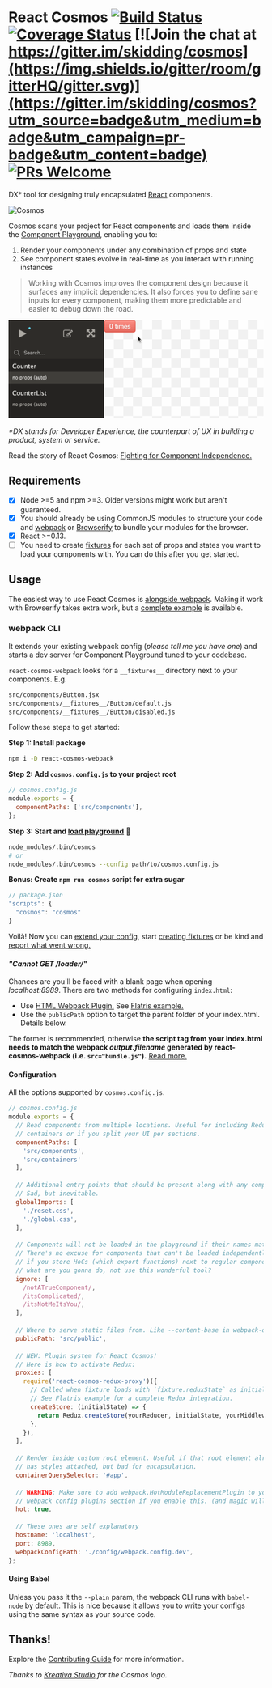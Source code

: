 # React Cosmos [![Build Status](https://travis-ci.org/react-cosmos/react-cosmos.svg?branch=master)](https://travis-ci.org/react-cosmos/react-cosmos) [![Coverage Status](https://coveralls.io/repos/react-cosmos/react-cosmos/badge.svg?branch=master)](https://coveralls.io/r/react-cosmos/react-cosmos?branch=master) [![Join the chat at https://gitter.im/skidding/cosmos](https://img.shields.io/gitter/room/gitterHQ/gitter.svg)](https://gitter.im/skidding/cosmos?utm_source=badge&utm_medium=badge&utm_campaign=pr-badge&utm_content=badge) [![PRs Welcome](https://img.shields.io/badge/PRs-welcome-brightgreen.svg)](CONTRIBUTING.md#how-to-contribute)

DX* tool for designing truly encapsulated
[React](http://facebook.github.io/react/) components.

![Cosmos](cosmos-150.png)

Cosmos scans your project for React components and loads them inside the [Component Playground](http://react-cosmos.github.io/react-cosmos/),
enabling you to:

1. Render your components under any combination of props and state
2. See component states evolve in real-time as you interact with running
instances

> Working with Cosmos improves the component design because it
surfaces any implicit dependencies. It also forces you to define sane inputs
for every component, making them more predictable and easier to debug down the
road.

![Component Playground](intro.gif)

_\*DX stands for Developer Experience, the counterpart of UX in building a product, system or service._

Read the story of React Cosmos: [Fighting for Component Independence.](https://medium.com/@skidding/fighting-for-component-independence-2a762ee53272)

## Requirements

- [x] Node >=5 and npm >=3. Older versions might work but aren't guaranteed.
- [x] You should already be using CommonJS modules to structure your code and [webpack](http://webpack.github.io/) or [Browserify](http://browserify.org/) to bundle your modules for the browser.
- [x] React >=0.13.
- [ ] You need to create [fixtures](examples/flatris/src/components/__fixtures__) for each set of props and states you want to load your components with. You can do this after you get started.

## Usage

The easiest way to use React Cosmos is [alongside webpack](examples/flatris/webpack). Making it work with Browserify takes extra work, but a [complete example](examples/flatris/browserify) is available.

### webpack CLI

It extends your existing webpack config (*please tell me you have one*) and starts a dev server for Component Playground tuned to your codebase.

`react-cosmos-webpack` looks for a `__fixtures__` directory next to your components. E.g.
```bash
src/components/Button.jsx
src/components/__fixtures__/Button/default.js
src/components/__fixtures__/Button/disabled.js
```

Follow these steps to get started:

**Step 1: Install package**

```bash
npm i -D react-cosmos-webpack
```

**Step 2: Add `cosmos.config.js` to your project root**

```js
// cosmos.config.js
module.exports = {
  componentPaths: ['src/components'],
};
```

**Step 3: Start and [load playground](http://localhost:8989)** 🎉

```bash
node_modules/.bin/cosmos
# or
node_modules/.bin/cosmos --config path/to/cosmos.config.js
```

**Bonus: Create `npm run cosmos` script for extra sugar**

```js
// package.json
"scripts": {
  "cosmos": "cosmos"
}
```

Voilà! Now you can [extend your config](#configuration), start [creating fixtures](docs/fixtures.md) or be kind and [report what went wrong.](https://github.com/react-cosmos/react-cosmos/issues)

#### *"Cannot GET /loader/"*

Chances are you'll be faced with a blank page when opening *localhost:8989*. There
are two methods for configuring `index.html`:
- Use [HTML Webpack Plugin.](https://github.com/ampedandwired/html-webpack-plugin) See [Flatris example.](https://github.com/react-cosmos/react-cosmos/blob/a33b53ad533ad340fd81335e9d047f90e63c1ff6/examples/flatris/webpack/webpack.config.js#L37-L39)
- Use the `publicPath` option to target the parent folder of your index.html. Details below.

The former is recommended, otherwise **the script tag from your index.html needs to match the webpack *output.filename* generated by react-cosmos-webpack (i.e. `src="bundle.js"`).** [Read more.](https://github.com/react-cosmos/react-cosmos/issues/225#issuecomment-261623836)

#### Configuration

All the options supported by `cosmos.config.js`.
```js
// cosmos.config.js
module.exports = {
  // Read components from multiple locations. Useful for including Redux
  // containers or if you split your UI per sections.
  componentPaths: [
    'src/components',
    'src/containers'
  ],

  // Additional entry points that should be present along with any component.
  // Sad, but inevitable.
  globalImports: [
    './reset.css',
    './global.css',
  ],

  // Components will not be loaded in the playground if their names match these.
  // There's no excuse for components that can't be loaded independently, but
  // if you store HoCs (which export functions) next to regular components, well,
  // what are you gonna do, not use this wonderful tool?
  ignore: [
    /notATrueComponent/,
    /itsComplicated/,
    /itsNotMeItsYou/,
  ],

  // Where to serve static files from. Like --content-base in webpack-dev-server.
  publicPath: 'src/public',

  // NEW: Plugin system for React Cosmos!
  // Here is how to activate Redux:
  proxies: [
    require('react-cosmos-redux-proxy')({
      // Called when fixture loads with `fixture.reduxState` as initial state.
      // See Flatris example for a complete Redux integration.
      createStore: (initialState) => {
        return Redux.createStore(yourReducer, initialState, yourMiddleware);
      },
    }),
  ],

  // Render inside custom root element. Useful if that root element already
  // has styles attached, but bad for encapsulation.
  containerQuerySelector: '#app',

  // WARNING: Make sure to add webpack.HotModuleReplacementPlugin to your
  // webpack config plugins section if you enable this. (and magic will ignite)
  hot: true,

  // These ones are self explanatory
  hostname: 'localhost',
  port: 8989,
  webpackConfigPath: './config/webpack.config.dev',
};
```

#### Using Babel

Unless you pass it the `--plain` param, the webpack CLI runs with `babel-node` by default. This is nice because it allows you to write your configs using the same syntax as your source code.

## Thanks!

Explore the [Contributing Guide](CONTRIBUTING.md) for more information.

*Thanks to [Kreativa Studio](http://www.kreativa-studio.com/) for the Cosmos logo.*
